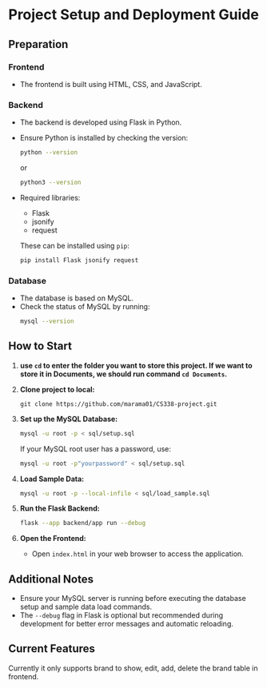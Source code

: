 # Project Setup and Deployment Guide

## Preparation

### Frontend
- The frontend is built using HTML, CSS, and JavaScript.

### Backend
- The backend is developed using Flask in Python.
- Ensure Python is installed by checking the version:
  ```bash
  python --version
  ```
  or
  ```bash
  python3 --version
  ```
- Required libraries:
  - Flask
  - jsonify
  - request

  These can be installed using `pip`:
  ```bash
  pip install Flask jsonify request
  ```

### Database
- The database is based on MySQL.
- Check the status of MySQL by running:
  ```bash
  mysql --version
  ```

## How to Start
1. **use `cd` to enter the folder you want to store this project. If we want to store it in Documents, we should run command `cd Documents`.**

1. **Clone project to local:**
   ```
   git clone https://github.com/marama01/CS338-project.git
   ```

1. **Set up the MySQL Database:**
   ```bash
   mysql -u root -p < sql/setup.sql
   ```
   If your MySQL root user has a password, use:
   ```bash
   mysql -u root -p"yourpassword" < sql/setup.sql
   ```

2. **Load Sample Data:**
   ```bash
   mysql -u root -p --local-infile < sql/load_sample.sql
   ```

3. **Run the Flask Backend:**
   ```bash
   flask --app backend/app run --debug
   ```

4. **Open the Frontend:**
   - Open `index.html` in your web browser to access the application.

## Additional Notes
- Ensure your MySQL server is running before executing the database setup and sample data load commands.
- The `--debug` flag in Flask is optional but recommended during development for better error messages and automatic reloading.

## Current Features
Currently it only supports brand to show, edit, add, delete the brand table in frontend.
